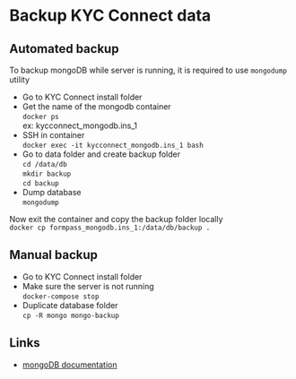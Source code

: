 # Backup KYC Connect data

## Automated backup

To backup mongoDB while server is running, it is required to use `mongodump` utility

* Go to KYC Connect install folder
* Get the name of the mongodb container  
  `docker ps`  
   ex: kycconnect_mongodb.ins_1
* SSH in container  
  `docker exec -it kycconnect_mongodb.ins_1 bash`
* Go to data folder and create backup folder  
  `cd /data/db`  
  `mkdir backup`  
  `cd backup`
* Dump database   
  `mongodump`

Now exit the container and copy the backup folder locally  
`docker cp formpass_mongodb.ins_1:/data/db/backup . `


## Manual backup

* Go to KYC Connect install folder
* Make sure the server is not running  
  `docker-compose stop`
* Duplicate database folder  
  `cp -R mongo mongo-backup`


## Links

*  [mongoDB documentation](https://docs.mongodb.com/manual/core/backups/#back-up-with-cp-or-rsync)